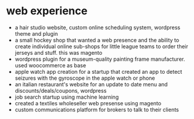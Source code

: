 # web experience
- a hair studio website, custom online scheduling system, wordpress theme and plugin
- a small hockey shop that wanted a web presence and the ability to create individual online sub-shops for little league teams to order their jerseys and stuff. this was magento
- wordpress plugin for a museum-quality painting frame manufacturer. used woocommerce as base
- apple watch app creation for a startup that created an app to detect seizures with the gyroscope in the apple watch or phone
- an italian restaurant's website for an update to date menu and discounts/deals/coupons, wordpress
- job search startup using machine learning
- created a textiles wholeseller web presense using magento
- custom communications platform for brokers to talk to their clients